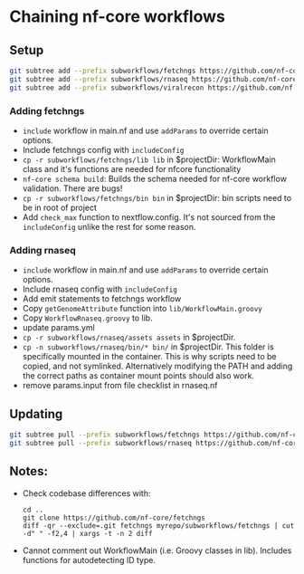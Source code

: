 # Chaining nf-core workflows

## Setup

```bash
git subtree add --prefix subworkflows/fetchngs https://github.com/nf-core/fetchngs master --squash
git subtree add --prefix subworkflows/rnaseq https://github.com/nf-core/rnaseq master --squash
git subtree add --prefix subworkflows/viralrecon https://github.com/nf-core/viralrecon master --squash
```

### Adding fetchngs
- `include` workflow in main.nf and use `addParams` to override certain options.
- Include fetchngs config with `includeConfig`
- `cp -r subworkflows/fetchngs/lib lib` in $projectDir: WorkflowMain class and it's functions are needed for nfcore functionality
- `nf-core schema build`: Builds the schema needed for nf-core workflow validation. There are bugs!
- `cp -r subworkflows/fetchngs/bin bin` in $projectDir: bin scripts need to be in root of project
- Add `check_max` function to nextflow.config. It's not sourced from the `includeConfig` unlike the rest for some reason.

### Adding rnaseq
- `include` workflow in main.nf and use `addParams` to override certain options.
- Include rnaseq config with `includeConfig`
- Add emit statements to fetchngs workflow
- Copy `getGenomeAttribute` function into `lib/WorkflowMain.groovy`
- Copy `WorkflowRnaseq.groovy` to lib.
- update params.yml
- `cp -r subworkflows/rnaseq/assets assets` in $projectDir.
- `cp -n subworkflows/rnaseq/bin/* bin/` in $projectDir. This folder is specifically mounted in the container. This is why scripts need to be copied, and not symlinked. Alternatively modifying the PATH and adding the correct paths as container mount points should also work.
- remove params.input from file checklist in rnaseq.nf

## Updating

```bash
git subtree pull --prefix subworkflows/fetchngs https://github.com/nf-core/fetchngs master --squash
git subtree pull --prefix subworkflows/rnaseq https://github.com/nf-core/rnaseq master --squash
```

## Notes:

- Check codebase differences with:
    ```
    cd ..
    git clone https://github.com/nf-core/fetchngs
    diff -qr --exclude=.git fetchngs myrepo/subworkflows/fetchngs | cut -d" " -f2,4 | xargs -t -n 2 diff
    ```
- Cannot comment out WorkflowMain (i.e. Groovy classes in lib). Includes functions for autodetecting ID type.
